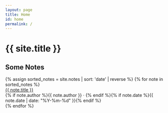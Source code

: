 ```yaml
---
layout: page
title: Home
id: home
permalink: /
---
```


<h1>{{ site.title }}</h1>

<section>
  <h2 class="accent-heading">Some <span class="accent">Notes</span></h2>
  <div class="notes-list">
    {% assign sorted_notes = site.notes | sort: 'date' | reverse %}
    {% for note in sorted_notes %}
      <div class="note-item">
        <a class="note-title internal-link" href="{{ note.url }}">{{ note.title }}</a>
        <div class="note-meta">
          {% if note.author %}{{ note.author }} · {% endif %}{% if note.date %}{{ note.date | date: "%Y-%m-%d" }}{% endif %}
        </div>
      </div>
    {% endfor %}
  </div>
</section>
